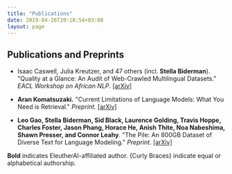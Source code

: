 ```yaml
---
title: "Publications"
date: 2019-04-26T20:18:54+03:00
layout: page
---
```


## Publications and Preprints

- Isaac Caswell, Julia Kreutzer, and 47 others (incl. **Stella Biderman**). "Quality at a Glance: An Audit of Web-Crawled Multilingual Datasets." _EACL Workshop on African NLP_. [[arXiv]](https://arxiv.org/abs/2103.12028)

- **Aran Komatsuzaki.** "Current Limitations of Language Models: What You Need is Retrieval." _Preprint._ [[arXiv]](https://arxiv.org/abs/2009.06857) 

- **Leo Gao, Stella Biderman, Sid Black, Laurence Golding, Travis Hoppe, Charles Foster, Jason Phang, Horace He, Anish Thite, Noa Nabeshima, Shawn Presser, and Connor Leahy**. "The Pile: An 800GB Dataset of Diverse Text for Language Modeling." _Preprint._ [[arXiv]](https://arxiv.org/abs/2101.00027)

**Bold** indicates EleutherAI-affiliated author. {Curly Braces} indicate equal or alphabetical authorship.